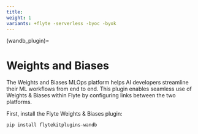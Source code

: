 ```yaml
---
title:
weight: 1
variants: +flyte -serverless -byoc -byok
---
```


(wandb_plugin)=

# Weights and Biases



The Weights and Biases MLOps platform helps AI developers streamline their ML workflows from end to end. This plugin
enables seamless use of Weights & Biases within Flyte by configuring links between the two platforms.

First, install the Flyte Weights & Biases plugin:

```bash
pip install flytekitplugins-wandb
```


